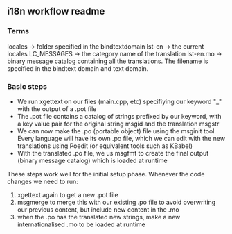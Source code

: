 ## i18n workflow readme 
### Terms
locales -> folder specified in the bindtextdomain
lst-en -> the current locales
LC_MESSAGES -> the category name of the translation 
lst-en.mo -> binary message catalog containing all the translations. The filename is specified in the bindtext domain
and text domain. 

### Basic steps
- We run xgettext on our files (main.cpp, etc) specifiying our keyword "_" with the output of a .pot file
- The .pot file contains a catalog of strings prefixed by our keyword, with a key value pair for the original string msgid
and the translation msgstr 
- We can now make the .po (portable object) file using the msginit tool. Every language will have its own .po file, 
which we can edit with the new translations using Poedit (or equivalent tools such as KBabel)
- With the translated .po file, we us msgfmt to create the final output (binary message catalog) which is loaded at runtime

These steps work well for the initial setup phase. Whenever the code changes we need to run:
1. xgettext again to get a new .pot file
2. msgmerge to merge this with our existing .po file to avoid overwriting our previous content, but include new content in the .mo
3. when the .po has the translated new strings, make a new internationalised .mo to be loaded at runtime

